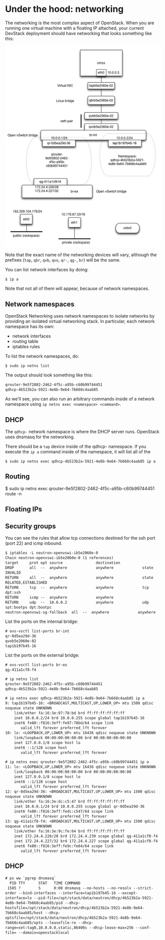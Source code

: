 # Under the hood: networking

The networking is the most complex aspect of OpenStack. When you are running
one virtual machine with a floating IP attached, your current DevStack
deployment should have networking that looks something like this:

![networking](network-under-hood.png)



Note that the exact name of the networking devices will vary, although the
prefixes (`tap`, `qbr`, `qvb`, `qvo`, `qr-`, `qg-`, `br`) will be the same.


You can list network interfaces by doing:

    $ ip a

Note that not all of them will appear, because of network namespaces.

## Network namespaces


OpenStack Networking uses network namespaces to isolate networks by providing
an isolated virtual networking stack. In particular, each network namespace
has its own:

 * network interfaces
 * routing table
 * iptables rules

To list the network namespaces, do:

    $ sudo ip netns list

The output should look something like this:

    qrouter-9e5f2802-2462-4f5c-a95b-c60b99744451
    qdhcp-4b523b2a-5921-4e8b-9e64-7b668c4aab85

As we'll see, you can also run an arbitrary commands inside of a network
namespace using `ip netns exec <namespace> <command>`.


## DHCP

The `qdhcp-` network namespace is where the DHCP server runs. OpenStack
uses dnsmasq for the networking.

There should be a `tap` device inside of the qdhcp- namespace. If you
execute the `ip a` command inside of the namespace, it will list all of the

    $ sudo ip netns exec qdhcp-4b523b2a-5921-4e8b-9e64-7b668c4aab85 ip a





## Routing

   $ sudo ip netns exec qrouter-9e5f2802-2462-4f5c-a95b-c60b99744451 route -n

## Floating IPs


## Security groups

You can see the rules that allow tcp connections destined for the ssh port
(port 22) and icmp inbound.


```
$ iptables -L neutron-openvswi-ib5e2060e-0
Chain neutron-openvswi-ib5e2060e-0 (1 references)
target     prot opt source               destination
DROP       all  --  anywhere             anywhere             state INVALID
RETURN     all  --  anywhere             anywhere             state RELATED,ESTABLISHED
RETURN     tcp  --  anywhere             anywhere             tcp dpt:ssh
RETURN     icmp --  anywhere             anywhere
RETURN     udp  --  10.0.0.2             anywhere             udp spt:bootps dpt:bootpc
neutron-openvswi-sg-fallback  all  --  anywhere             anywhere
```


List the ports on the internal bridge:

    # ovs-vsctl list-ports br-int
    qr-0d5ea29d-36
    qvob5e2060e-02
    tap1b197b45-16


List the ports on the external bridge:

    # ovs-vsctl list-ports br-ex
    qg-411a1cf8-f4



```
# ip netns list
qrouter-9e5f2802-2462-4f5c-a95b-c60b99744451
qdhcp-4b523b2a-5921-4e8b-9e64-7b668c4aab85
```


```
# ip netns exec qdhcp-4b523b2a-5921-4e8b-9e64-7b668c4aab85 ip a
9: tap1b197b45-16: <BROADCAST,MULTICAST,UP,LOWER_UP> mtu 1500 qdisc noqueue state UNKNOWN
    link/ether fa:16:3e:97:78:bd brd ff:ff:ff:ff:ff:ff
    inet 10.0.0.2/24 brd 10.0.0.255 scope global tap1b197b45-16
    inet6 fe80::f816:3eff:fe97:78bd/64 scope link
       valid_lft forever preferred_lft forever
10: lo: <LOOPBACK,UP,LOWER_UP> mtu 16436 qdisc noqueue state UNKNOWN
    link/loopback 00:00:00:00:00:00 brd 00:00:00:00:00:00
    inet 127.0.0.1/8 scope host lo
    inet6 ::1/128 scope host
       valid_lft forever preferred_lft forever
```

```
# ip netns exec qrouter-9e5f2802-2462-4f5c-a95b-c60b99744451 ip a
11: lo: <LOOPBACK,UP,LOWER_UP> mtu 16436 qdisc noqueue state UNKNOWN
    link/loopback 00:00:00:00:00:00 brd 00:00:00:00:00:00
    inet 127.0.0.1/8 scope host lo
    inet6 ::1/128 scope host
       valid_lft forever preferred_lft forever
12: qr-0d5ea29d-36: <BROADCAST,MULTICAST,UP,LOWER_UP> mtu 1500 qdisc noqueue state UNKNOWN
    link/ether fa:16:3e:dc:c5:47 brd ff:ff:ff:ff:ff:ff
    inet 10.0.0.1/24 brd 10.0.0.255 scope global qr-0d5ea29d-36
    inet6 fe80::f816:3eff:fedc:c547/64 scope link
       valid_lft forever preferred_lft forever
13: qg-411a1cf8-f4: <BROADCAST,MULTICAST,UP,LOWER_UP> mtu 1500 qdisc noqueue state UNKNOWN
    link/ether fa:16:3e:9c:fe:64 brd ff:ff:ff:ff:ff:ff
    inet 172.24.4.226/28 brd 172.24.4.239 scope global qg-411a1cf8-f4
    inet 172.24.4.227/32 brd 172.24.4.227 scope global qg-411a1cf8-f4
    inet6 fe80::f816:3eff:fe9c:fe64/64 scope link
       valid_lft forever preferred_lft forever
```


## DHCP

```
# ps ww `pgrep dnsmasq`
  PID TTY      STAT   TIME COMMAND
 1585 ?        S      0:00 dnsmasq --no-hosts --no-resolv --strict-order --bind-interfaces --interface=tap1b197b45-16 --except-interface=lo --pid-file=/opt/stack/data/neutron/dhcp/4b523b2a-5921-4e8b-9e64-7b668c4aab85/pid --dhcp-hostsfile=/opt/stack/data/neutron/dhcp/4b523b2a-5921-4e8b-9e64-7b668c4aab85/host --dhcp-optsfile=/opt/stack/data/neutron/dhcp/4b523b2a-5921-4e8b-9e64-7b668c4aab85/opts --leasefile-ro --dhcp-range=set:tag0,10.0.0.0,static,86400s --dhcp-lease-max=256 --conf-file= --domain=openstacklocal
```
